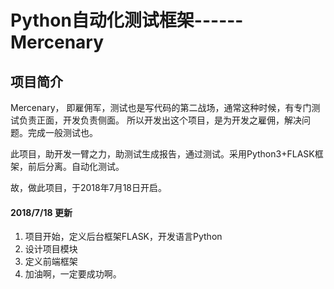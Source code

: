# Python自动化测试框架------Mercenary
## 项目简介
Mercenary， 即雇佣军，测试也是写代码的第二战场，通常这种时候，有专门测试负责正面，开发负责侧面。
所以开发出这个项目，是为开发之雇佣，解决问题。完成一般测试也。

此项目，助开发一臂之力，助测试生成报告，通过测试。采用Python3+FLASK框架，前后分离。自动化测试。

故，做此项目，于2018年7月18日开启。


#### 2018/7/18 更新
1. 项目开始，定义后台框架FLASK，开发语言Python
2. 设计项目模块
3. 定义前端框架
4. 加油啊，一定要成功啊。

